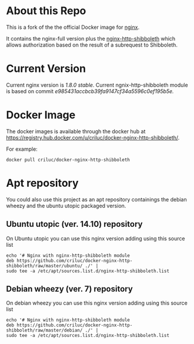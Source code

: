 # About this Repo

This is a fork of the the official Docker image for [nginx](https://registry.hub.docker.com/_/nginx/).

It contains the nginx-full version plus the
[nginx-http-shibboleth](https://github.com/nginx-shib/nginx-http-shibboleth)
which allows authorization based on the result of a subrequest to
Shibboleth.

# Current Version

Current nginx version is *1.8.0 stable*.
Current ngnix-http-shibboleth module is based on commit *e985431accbcb39fa9147cf34a5596c0ef195b5e.*

# Docker Image

The docker images is available through the docker hub at
https://registry.hub.docker.com/u/criluc/docker-nginx-http-shibboleth/.

For example:

```
docker pull criluc/docker-nginx-http-shibboleth
```


# Apt repository

You could also use this project as an apt repository containings the
debian wheezy and the ubuntu utopic packaged version.

## Ubuntu utopic (ver. 14.10) repository

On Ubuntu utopic you can use this nginx version adding using this source list

```
echo '# Nginx with nginx-http-shibboleth module
deb https://github.com/criluc/docker-nginx-http-shibboleth/raw/master/ubuntu/ ./' | 
sudo tee -a /etc/apt/sources.list.d/nginx-http-shibboleth.list
```

## Debian wheezy (ver. 7) repository

On debian wheezy you can use this nginx version adding using this source list

```
echo '# Nginx with nginx-http-shibboleth module
deb https://github.com/criluc/docker-nginx-http-shibboleth/raw/master/debian/ ./' | 
sudo tee -a /etc/apt/sources.list.d/nginx-http-shibboleth.list
```
